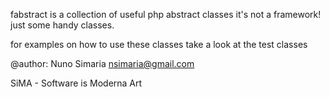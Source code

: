 fabstract is a collection of useful php abstract classes
it's not a framework! just some handy classes.

for examples on how to use these classes take a look at the test classes

@author: Nuno Simaria <nsimaria@gmail.com>

SiMA - Software is Moderna Art

